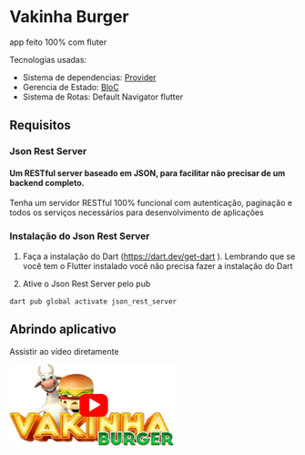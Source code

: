 # Vakinha Burger
app feito 100% com fluter

Tecnologias usadas:
- Sistema de dependencias: [Provider](https://pub.dev/packages/provider)
- Gerencia de Estado: [BloC](https://pub.dev/packages/bloc)
- Sistema de Rotas: Default Navigator flutter

## Requisitos
### Json Rest Server

#### Um RESTful server baseado em JSON, para facilitar não precisar de um backend completo.

Tenha um servidor RESTful 100% funcional com autenticação, paginação e todos os serviços necessários para desenvolvimento de aplicações

### Instalação do Json Rest Server  
1. Faça a instalação do Dart (https://dart.dev/get-dart
). Lembrando que se você tem o Flutter instalado você não precisa fazer a instalação do Dart

2. Ative o Json Rest Server pelo pub
```
dart pub global activate json_rest_server
```

## Abrindo aplicativo
Assistir ao vídeo diretamente 

[![Demonstração do Projeto](files/assets/images/thumbnail.png)](https://www.youtube.com/watch?v=MLCbDAFjC70&t=10s)
